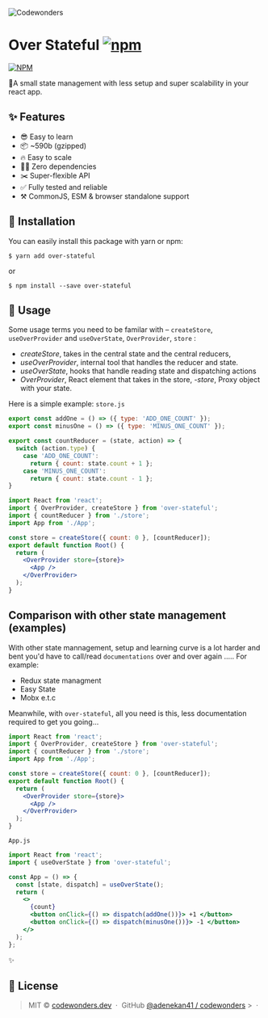 ![Codewonders](https://i.ibb.co/27nrGK1/overstateful-1.png)

# Over Stateful [![npm](https://badge.fury.io/js/over-stateful.svg)](https://www.npmjs.com/package/over-stateful)

[![NPM](https://nodei.co/npm/over-stateful.png?downloads=true&downloadRank=true&stars=true)](https://nodei.co/npm/over-stateful/)

🐺A small state management with less setup and super scalability in your react
app.

<!-- useState, but simplified for complex states in React apps. -->

## ✨ Features

- 😎 Easy to learn
- 📦 ~590b (gzipped)
- 🔥 Easy to scale
- 🙅‍♂️ Zero dependencies
- ✂️ Super-flexible API
- ✅ Fully tested and reliable
- ⚒ CommonJS, ESM & browser standalone support

## 🔧 Installation

You can easily install this package with yarn or npm:

```
$ yarn add over-stateful
```

or

```
$ npm install --save over-stateful
```

## 📖 Usage

Some usage terms you need to be familar with – `createStore`, `useOverProvider`
and `useOverState`, `OverProvider`, `store` :

- _createStore_, takes in the central state and the central reducers,
- _useOverProvider_, internal tool that handles the reducer and state.
- _useOverState_, hooks that handle reading state and dispatching actions
- _OverProvider_, React element that takes in the store, -_store_, Proxy object
  with your state.

Here is a simple example: `store.js`

```js
export const addOne = () => ({ type: 'ADD_ONE_COUNT' });
export const minusOne = () => ({ type: 'MINUS_ONE_COUNT' });

export const countReducer = (state, action) => {
  switch (action.type) {
    case 'ADD_ONE_COUNT':
      return { count: state.count + 1 };
    case 'MINUS_ONE_COUNT':
      return { count: state.count - 1 };
}
```

```jsx
import React from 'react';
import { OverProvider, createStore } from 'over-stateful';
import { countReducer } from './store';
import App from './App';

const store = createStore({ count: 0 }, [countReducer]);
export default function Root() {
  return (
    <OverProvider store={store}>
      <App />
    </OverProvider>
  );
}
```

## Comparison with other state management (examples)

With other state mannagement, setup and learning curve is a lot harder and bent
you'd have to call/read `documentations` over and over again ..... For example:

- Redux state managment
- Easy State
- Mobx e.t.c

Meanwhile, with `over-stateful`, all you need is this, less documentation
required to get you going...

```jsx
import React from 'react';
import { OverProvider, createStore } from 'over-stateful';
import { countReducer } from './store';
import App from './App';

const store = createStore({ count: 0 }, [countReducer]);
export default function Root() {
  return (
    <OverProvider store={store}>
      <App />
    </OverProvider>
  );
}
```

`App.js`

```jsx
import React from 'react';
import { useOverState } from 'over-stateful';

const App = () => {
  const [state, dispatch] = useOverState();
  return (
    <>
      {count}
      <button onClick={() => dispatch(addOne())}> +1 </button>
      <button onClick={() => dispatch(minusOne())}> -1 </button>
    </>
  );
};
```

✨

## 🤝 License

> MIT © [codewonders.dev](https://codewonders.dev) &nbsp;&middot;&nbsp; GitHub
> [@adenekan41 / codewonders](https://github.com/adenekan41) >
> &nbsp;&middot;&nbsp;
